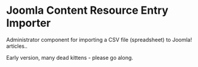 # Joomla Content Resource Entry Importer

Administrator component for importing a CSV file (spreadsheet) to Joomla! articles..

Early version, many dead kittens - please go along.